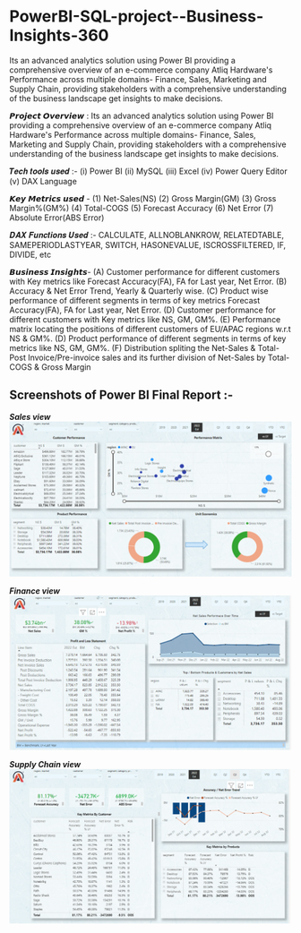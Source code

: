 # PowerBI-SQL-project--Business-Insights-360
Its an advanced analytics solution using Power BI providing a comprehensive overview of an e-commerce company Atliq Hardware's Performance across multiple domains- Finance, Sales, Marketing and Supply Chain, providing stakeholders with a comprehensive understanding of the business landscape get insights to make decisions.

𝙋𝙧𝙤𝙟𝙚𝙘𝙩 𝙊𝙫𝙚𝙧𝙫𝙞𝙚𝙬 : 
Its an advanced analytics solution using Power BI providing a comprehensive overview of an e-commerce company Atliq Hardware's Performance across multiple domains- Finance, Sales, Marketing and Supply Chain, providing stakeholders with a comprehensive understanding of the business landscape get insights to make decisions.

𝑻𝒆𝒄𝒉 𝒕𝒐𝒐𝒍𝒔 𝒖𝒔𝒆𝒅 :-
 (i)  Power BI 
 (ii) MySQL
 (iii) Excel
 (iv) Power Query Editor
 (v)  DAX Language

𝙆𝙚𝙮 𝙈𝙚𝙩𝙧𝙞𝙘𝙨 𝙪𝙨𝙚𝙙 -
(1) Net-Sales(NS)
(2) Gross Margin(GM)
(3) Gross Margin%(GM%)
(4) Total-COGS
(5) Forecast Accuracy
(6) Net Error
(7) Absolute Error(ABS Error)

𝑫𝑨𝑿 𝑭𝒖𝒏𝒄𝒕𝒊𝒐𝒏𝒔 𝑼𝒔𝒆𝒅 :-
 CALCULATE, ALLNOBLANKROW, RELATEDTABLE, SAMEPERIODLASTYEAR, 
 SWITCH, HASONEVALUE, ISCROSSFILTERED, IF, DIVIDE, etc 

𝘽𝙪𝙨𝙞𝙣𝙚𝙨𝙨 𝙄𝙣𝙨𝙞𝙜𝙝𝙩𝙨- 
(A) Customer performance for different customers with Key metrics like Forecast Accuracy(FA), FA for Last year, Net Error.
(B) Accuracy & Net Error Trend, Yearly & Quarterly wise.
(C) Product wise performance of different segments in terms of key metrics Forecast Accuracy(FA), FA for Last year, Net Error.
(D) Customer performance for different customers with Key metrics like NS, GM, GM%.
(E) Performance matrix locating the positions of different customers of EU/APAC regions w.r.t NS & GM%.
(D) Product performance of different segments in terms of key metrics like NS, GM, GM%.
(F) Distribution spliting the Net-Sales & Total-Post Invoice/Pre-invoice sales and its further division of Net-Sales by Total-COGS & Gross Margin

## **Screenshots of Power BI Final Report :-**

***Sales view***
![Data Model](https://github.com/11KrishnaKumar/PowerBI-SQL-project--Business-Insights-360/blob/main/Dashboard%20Images/Business%20Insights360-%20Sales%20view.PNG?raw=true)



***Finance view***
![Data Model](https://github.com/11KrishnaKumar/PowerBI-SQL-project--Business-Insights-360/blob/main/Dashboard%20Images/Business%20Insights360-Finance%20view.PNG?raw=true)



***Supply Chain view***
![Data Model](https://github.com/11KrishnaKumar/PowerBI-SQL-project--Business-Insights-360/blob/main/Dashboard%20Images/Business%20Insights360-Supply%20Chain%20view.PNG?raw=true)


